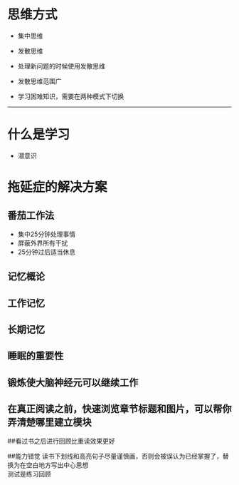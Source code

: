 # 思维方式

* 集中思维
* 发散思维

* 处理新问题的时候使用发散思维
* 发散思维范围广
* 学习困难知识，需要在两种模式下切换

---

# 什么是学习

* 潜意识

# 拖延症的解决方案

## 番茄工作法

* 集中25分钟处理事情
* 屏蔽外界所有干扰
* 25分钟过后适当休息

## 记忆概论

## 工作记忆

## 长期记忆

## 睡眠的重要性

## 锻炼使大脑神经元可以继续工作

## 在真正阅读之前，快速浏览章节标题和图片，可以帮你弄清楚哪里建立模块

##看过书之后进行回顾比重读效果更好

##能力错觉
读书下划线和高亮句子尽量谨慎画，否则会被误认为已经掌握了，替换为在空白地方写出中心思想  
测试是练习回顾